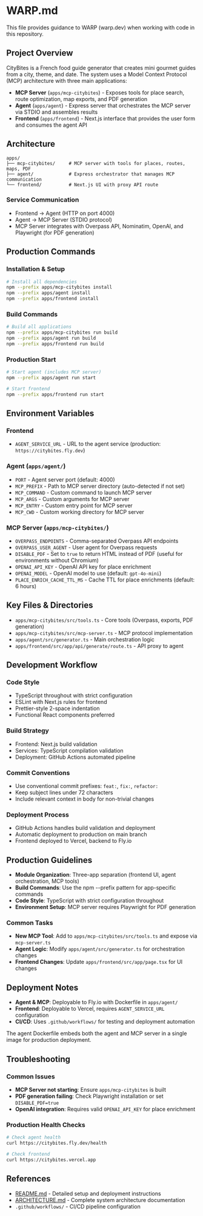 # WARP.md

This file provides guidance to WARP (warp.dev) when working with code in this repository.

## Project Overview

CityBites is a French food guide generator that creates mini gourmet guides from a city, theme, and date. The system uses a Model Context Protocol (MCP) architecture with three main applications:

- **MCP Server** (`apps/mcp-citybites`) - Exposes tools for place search, route optimization, map exports, and PDF generation
- **Agent** (`apps/agent`) - Express server that orchestrates the MCP server via STDIO and assembles results
- **Frontend** (`apps/frontend`) - Next.js interface that provides the user form and consumes the agent API

## Architecture

```
apps/
├── mcp-citybites/     # MCP server with tools for places, routes, maps, PDF
├── agent/             # Express orchestrator that manages MCP communication
└── frontend/          # Next.js UI with proxy API route
```

### Service Communication
- Frontend → Agent (HTTP on port 4000)
- Agent → MCP Server (STDIO protocol)
- MCP Server integrates with Overpass API, Nominatim, OpenAI, and Playwright (for PDF generation)

## Production Commands

### Installation & Setup
```bash
# Install all dependencies
npm --prefix apps/mcp-citybites install
npm --prefix apps/agent install
npm --prefix apps/frontend install
```

### Build Commands
```bash
# Build all applications
npm --prefix apps/mcp-citybites run build
npm --prefix apps/agent run build
npm --prefix apps/frontend run build
```

### Production Start
```bash
# Start agent (includes MCP server)
npm --prefix apps/agent run start

# Start frontend
npm --prefix apps/frontend run start
```

## Environment Variables

### Frontend
- `AGENT_SERVICE_URL` - URL to the agent service (production: `https://citybites.fly.dev`)

### Agent (`apps/agent/`)
- `PORT` - Agent server port (default: 4000)
- `MCP_PREFIX` - Path to MCP server directory (auto-detected if not set)
- `MCP_COMMAND` - Custom command to launch MCP server
- `MCP_ARGS` - Custom arguments for MCP server
- `MCP_ENTRY` - Custom entry point for MCP server
- `MCP_CWD` - Custom working directory for MCP server

### MCP Server (`apps/mcp-citybites/`)
- `OVERPASS_ENDPOINTS` - Comma-separated Overpass API endpoints
- `OVERPASS_USER_AGENT` - User agent for Overpass requests
- `DISABLE_PDF` - Set to `true` to return HTML instead of PDF (useful for environments without Chromium)
- `OPENAI_API_KEY` - OpenAI API key for place enrichment
- `OPENAI_MODEL` - OpenAI model to use (default: `gpt-4o-mini`)
- `PLACE_ENRICH_CACHE_TTL_MS` - Cache TTL for place enrichments (default: 6 hours)

## Key Files & Directories

- `apps/mcp-citybites/src/tools.ts` - Core tools (Overpass, exports, PDF generation)
- `apps/mcp-citybites/src/mcp-server.ts` - MCP protocol implementation
- `apps/agent/src/generator.ts` - Main orchestration logic
- `apps/frontend/src/app/api/generate/route.ts` - API proxy to agent

## Development Workflow

### Code Style
- TypeScript throughout with strict configuration
- ESLint with Next.js rules for frontend
- Prettier-style 2-space indentation
- Functional React components preferred

### Build Strategy
- Frontend: Next.js build validation
- Services: TypeScript compilation validation
- Deployment: GitHub Actions automated pipeline

### Commit Conventions
- Use conventional commit prefixes: `feat:`, `fix:`, `refactor:`
- Keep subject lines under 72 characters
- Include relevant context in body for non-trivial changes

### Deployment Process
- GitHub Actions handles build validation and deployment
- Automatic deployment to production on main branch
- Frontend deployed to Vercel, backend to Fly.io

## Production Guidelines

- **Module Organization**: Three-app separation (frontend UI, agent orchestration, MCP tools)
- **Build Commands**: Use the npm --prefix pattern for app-specific commands
- **Code Style**: TypeScript with strict configuration throughout
- **Environment Setup**: MCP server requires Playwright for PDF generation

### Common Tasks
- **New MCP Tool**: Add to `apps/mcp-citybites/src/tools.ts` and expose via `mcp-server.ts`
- **Agent Logic**: Modify `apps/agent/src/generator.ts` for orchestration changes
- **Frontend Changes**: Update `apps/frontend/src/app/page.tsx` for UI changes

## Deployment Notes

- **Agent & MCP**: Deployable to Fly.io with Dockerfile in `apps/agent/`
- **Frontend**: Deployable to Vercel, requires `AGENT_SERVICE_URL` configuration
- **CI/CD**: Uses `.github/workflows/` for testing and deployment automation

The agent Dockerfile embeds both the agent and MCP server in a single image for production deployment.

## Troubleshooting

### Common Issues
- **MCP Server not starting**: Ensure `apps/mcp-citybites` is built
- **PDF generation failing**: Check Playwright installation or set `DISABLE_PDF=true`
- **OpenAI integration**: Requires valid `OPENAI_API_KEY` for place enrichment

### Production Health Checks
```bash
# Check agent health
curl https://citybites.fly.dev/health

# Check frontend
curl https://citybites.vercel.app
```

## References

- [README.md](README.md) - Detailed setup and deployment instructions
- [ARCHITECTURE.md](ARCHITECTURE.md) - Complete system architecture documentation
- `.github/workflows/` - CI/CD pipeline configuration
